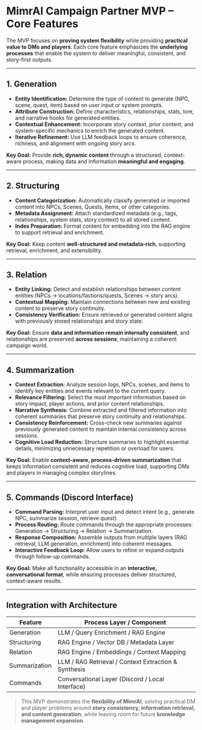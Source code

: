 # MimrAI Campaign Partner MVP – Core Features

The MVP focuses on **proving system flexibility** while providing **practical value to DMs and players**. Each core feature emphasizes the **underlying processes** that enable the system to deliver meaningful, consistent, and story-first outputs.

---

## 1. Generation
- **Entity Identification:** Determine the type of content to generate (NPC, scene, quest, item) based on user input or system prompts.  
- **Attribute Construction:** Define characteristics, relationships, stats, lore, and narrative hooks for generated entities.  
- **Contextual Enhancement:** Incorporate story context, prior content, and system-specific mechanics to enrich the generated content.  
- **Iterative Refinement:** Use LLM feedback loops to ensure coherence, richness, and alignment with ongoing story arcs.  

**Key Goal:** Provide **rich, dynamic content** through a structured, context-aware process, making data and information **meaningful and engaging**.

---

## 2. Structuring
- **Content Categorization:** Automatically classify generated or imported content into NPCs, Scenes, Quests, Items, or other categories.  
- **Metadata Assignment:** Attach standardized metadata (e.g., tags, relationships, system stats, story context) to all stored content.  
- **Index Preparation:** Format content for embedding into the RAG engine to support retrieval and enrichment.  

**Key Goal:** Keep content **well-structured and metadata-rich**, supporting retrieval, enrichment, and extensibility.

---

## 3. Relation
- **Entity Linking:** Detect and establish relationships between content entities (NPCs → locations/factions/quests, Scenes → story arcs).  
- **Contextual Mapping:** Maintain connections between new and existing content to preserve story continuity.  
- **Consistency Verification:** Ensure retrieved or generated content aligns with previously stored relationships and story state.  

**Key Goal:** Ensure **data and information remain internally consistent**, and relationships are preserved **across sessions**, maintaining a coherent campaign world.

---

## 4. Summarization
- **Context Extraction:** Analyze session logs, NPCs, scenes, and items to identify key entities and events relevant to the current query.  
- **Relevance Filtering:** Select the most important information based on story impact, player actions, and prior content relationships.  
- **Narrative Synthesis:** Combine extracted and filtered information into coherent summaries that preserve story continuity and relationships.  
- **Consistency Reinforcement:** Cross-check new summaries against previously generated content to maintain internal consistency across sessions.  
- **Cognitive Load Reduction:** Structure summaries to highlight essential details, minimizing unnecessary repetition or overload for users.  

**Key Goal:** Enable **context-aware, process-driven summarization** that keeps information consistent and reduces cognitive load, supporting DMs and players in managing complex storylines.

---

## 5. Commands (Discord Interface)
- **Command Parsing:** Interpret user input and detect intent (e.g., generate NPC, summarize session, retrieve quest).  
- **Process Routing:** Route commands through the appropriate processes: Generation → Structuring → Relation → Summarization.  
- **Response Composition:** Assemble outputs from multiple layers (RAG retrieval, LLM generation, enrichment) into coherent messages.  
- **Interactive Feedback Loop:** Allow users to refine or expand outputs through follow-up commands.  

**Key Goal:** Make all functionality accessible in an **interactive, conversational format**, while ensuring processes deliver structured, context-aware results.

---

## Integration with Architecture

| Feature | Process Layer / Component |
|---------|-------------------------|
| Generation | LLM / Query Enrichment / RAG Engine |
| Structuring | RAG Engine / Vector DB / Metadata Layer |
| Relation | RAG Engine / Embeddings / Context Mapping |
| Summarization | LLM / RAG Retrieval / Context Extraction & Synthesis |
| Commands | Conversational Layer (Discord / Local Interface) |

> This MVP demonstrates the **flexibility of MimrAI**, solving practical DM and player problems around **story consistency, information retrieval, and content generation**, while leaving room for future **knowledge management expansion**.
